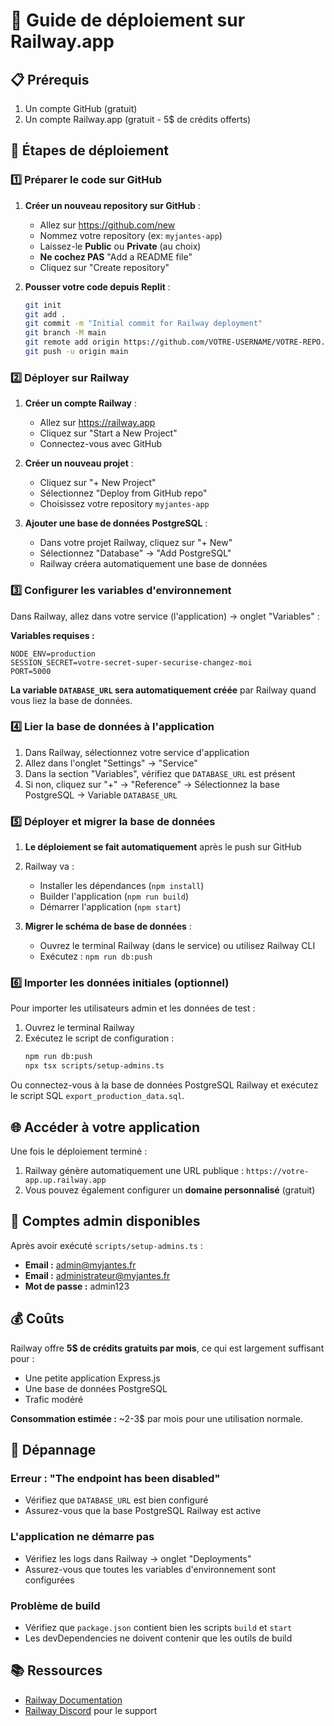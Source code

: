 # 🚂 Guide de déploiement sur Railway.app

## 📋 Prérequis

1. Un compte GitHub (gratuit)
2. Un compte Railway.app (gratuit - 5$ de crédits offerts)

## 🚀 Étapes de déploiement

### 1️⃣ Préparer le code sur GitHub

1. **Créer un nouveau repository sur GitHub** :
   - Allez sur https://github.com/new
   - Nommez votre repository (ex: `myjantes-app`)
   - Laissez-le **Public** ou **Private** (au choix)
   - **Ne cochez PAS** "Add a README file"
   - Cliquez sur "Create repository"

2. **Pousser votre code depuis Replit** :
   ```bash
   git init
   git add .
   git commit -m "Initial commit for Railway deployment"
   git branch -M main
   git remote add origin https://github.com/VOTRE-USERNAME/VOTRE-REPO.git
   git push -u origin main
   ```

### 2️⃣ Déployer sur Railway

1. **Créer un compte Railway** :
   - Allez sur https://railway.app
   - Cliquez sur "Start a New Project"
   - Connectez-vous avec GitHub

2. **Créer un nouveau projet** :
   - Cliquez sur "+ New Project"
   - Sélectionnez "Deploy from GitHub repo"
   - Choisissez votre repository `myjantes-app`

3. **Ajouter une base de données PostgreSQL** :
   - Dans votre projet Railway, cliquez sur "+ New"
   - Sélectionnez "Database" → "Add PostgreSQL"
   - Railway créera automatiquement une base de données

### 3️⃣ Configurer les variables d'environnement

Dans Railway, allez dans votre service (l'application) → onglet "Variables" :

**Variables requises :**

```env
NODE_ENV=production
SESSION_SECRET=votre-secret-super-securise-changez-moi
PORT=5000
```

**La variable `DATABASE_URL` sera automatiquement créée** par Railway quand vous liez la base de données.

### 4️⃣ Lier la base de données à l'application

1. Dans Railway, sélectionnez votre service d'application
2. Allez dans l'onglet "Settings" → "Service"
3. Dans la section "Variables", vérifiez que `DATABASE_URL` est présent
4. Si non, cliquez sur "+" → "Reference" → Sélectionnez la base PostgreSQL → Variable `DATABASE_URL`

### 5️⃣ Déployer et migrer la base de données

1. **Le déploiement se fait automatiquement** après le push sur GitHub
2. Railway va :
   - Installer les dépendances (`npm install`)
   - Builder l'application (`npm run build`)
   - Démarrer l'application (`npm start`)

3. **Migrer le schéma de base de données** :
   - Ouvrez le terminal Railway (dans le service) ou utilisez Railway CLI
   - Exécutez : `npm run db:push`

### 6️⃣ Importer les données initiales (optionnel)

Pour importer les utilisateurs admin et les données de test :

1. Ouvrez le terminal Railway
2. Exécutez le script de configuration :
   ```bash
   npm run db:push
   npx tsx scripts/setup-admins.ts
   ```

Ou connectez-vous à la base de données PostgreSQL Railway et exécutez le script SQL `export_production_data.sql`.

## 🌐 Accéder à votre application

Une fois le déploiement terminé :

1. Railway génère automatiquement une URL publique : `https://votre-app.up.railway.app`
2. Vous pouvez également configurer un **domaine personnalisé** (gratuit)

## 🔐 Comptes admin disponibles

Après avoir exécuté `scripts/setup-admins.ts` :

- **Email :** admin@myjantes.fr
- **Email :** administrateur@myjantes.fr
- **Mot de passe :** admin123

## 💰 Coûts

Railway offre **5$ de crédits gratuits par mois**, ce qui est largement suffisant pour :
- Une petite application Express.js
- Une base de données PostgreSQL
- Trafic modéré

**Consommation estimée :** ~2-3$ par mois pour une utilisation normale.

## 🔧 Dépannage

### Erreur : "The endpoint has been disabled"
- Vérifiez que `DATABASE_URL` est bien configuré
- Assurez-vous que la base PostgreSQL Railway est active

### L'application ne démarre pas
- Vérifiez les logs dans Railway → onglet "Deployments"
- Assurez-vous que toutes les variables d'environnement sont configurées

### Problème de build
- Vérifiez que `package.json` contient bien les scripts `build` et `start`
- Les devDependencies ne doivent contenir que les outils de build

## 📚 Ressources

- [Railway Documentation](https://docs.railway.app)
- [Railway Discord](https://discord.gg/railway) pour le support
